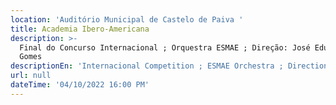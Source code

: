```yaml
---
location: 'Auditório Municipal de Castelo de Paiva '
title: Academia Ibero-Americana
description: >-
  Final do Concurso Internacional ; Orquestra ESMAE ; Direção: José Eduardo
  Gomes 
descriptionEn: 'Internacional Competition ; ESMAE Orchestra ; Direction: José Eduardo Gomes '
url: null
dateTime: '04/10/2022 16:00 PM'
---
```



